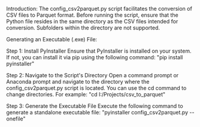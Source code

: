 Introduction:
The config_csv2parquet.py script facilitates the conversion of CSV files to Parquet format. 
Before running the script, ensure that the Python file resides in the same directory as the CSV files intended for conversion. Subfolders within the directory are not supported.

Generating an Executable (.exe) File:

Step 1: Install PyInstaller
Ensure that PyInstaller is installed on your system. If not, you can install it via pip using the following command: 
"pip install pyinstaller"

Step 2: Navigate to the Script's Directory
Open a command prompt or Anaconda prompt and navigate to the directory where the config_csv2parquet.py script is located. You can use the cd command to change directories.
For example: "cd I:/Projects/csv_to_parquet"

Step 3: Generate the Executable File
Execute the following command to generate a standalone executable file: 
"pyinstaller config_csv2parquet.py --onefile"
